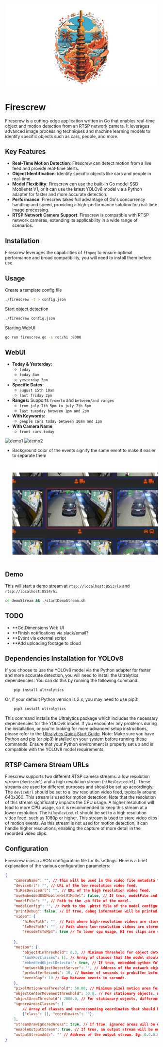 ![logo](media/logo.svg)

# Firescrew

Firescrew is a cutting-edge application written in Go that enables real-time object and motion detection from an RTSP network camera. It leverages advanced image processing techniques and machine learning models to identify specific objects such as cars, people, and more.

## Key Features
- **Real-Time Motion Detection**: Firescrew can detect motion from a live feed and provide real-time alerts.
- **Object Identification**: Identify specific objects like cars and people in real-time.
- **Model Flexibility**: Firescrew can use the built-in Go model SSD Mobilenet V1, or it can use the latest YOLOv8 model via a Python adapter for faster and more accurate detection.
- **Performance**: Firescrew takes full advantage of Go's concurrency handling and speed, providing a high-performance solution for real-time image processing.
- **RTSP Network Camera Support**: Firescrew is compatible with RTSP network cameras, extending its applicability in a wide range of scenarios.

## Installation
Firescrew leverages the capabilities of `ffmpeg` to ensure optimal performance and broad compatibility, you will need to install them before use.


## Usage
Create a template config file
```bash
./firescrew -t > config.json
```

Start object detection
```bash
./firescrew config.json
```

Starting WebUI
```bash
go run firescrew.go -s rec/hi :8080
```

## WebUI
- **Today & Yesterday:**
    - `today`
    - `today 8am`
    - `yesterday 3pm`
- **Specific Dates:**
    - `august 15th 10am`
    - `last friday 2pm`
- **Ranges:** Supports `from/to` and `between/and ranges`
    - `from july 7th 5pm to july 7th 6pm`
    - `last tuesday between 1pm and 2pm`
- **With Keywords:**
    - `people cars today between 10am and 1pm`
- **With Camera Name**
    - `front cars today`

![demo1](media/demo1.png)
![demo2](media/demo2.png)

* Background color of the events signify the same event to make it easier to separate them
![demo_selection](media/demo_selection.png)


## Demo
This will start a demo stream at `rtsp://localhost:8553/lo` and `rtsp://localhost:8554/hi`
```bash
cd demoStream && ./startDemoStream.sh
```

## TODO
- **GetDimensions Web UI
- **Finish notifications via slack/email?
- **Event via external script
- **Add uploading footage to cloud

## Dependencies Installation for YOLOv8
If you choose to use the YOLOv8 model via the Python adapter for faster and more accurate detection, you will need to install the Ultralytics dependencies.
You can do this by running the following command:
```bash
    pip install ultralytics
```
Or, if your default Python version is 2.x, you may need to use pip3:
```bash
    pip3 install ultralytics
```
This command installs the Ultralytics package which includes the necessary dependencies for the YOLOv8 model.
If you encounter any problems during the installation, or you're looking for more advanced setup instructions, please refer to the [Ultralytics Quick Start Guide](https://docs.ultralytics.com/quickstart/).
Note: Make sure you have Python and pip (or pip3) installed on your system before running these commands. Ensure that your Python environment is properly set up and is compatible with the YOLOv8 model requirements.

## RTSP Camera Stream URLs
Firescrew supports two different RTSP camera streams: a low resolution stream (`deviceUrl`) and a high resolution stream (`hiResDeviceUrl`). These streams are used for different purposes and should be set up accordingly.
The `deviceUrl` should be set to a low resolution video feed, typically around 640x360. This stream is used for motion detection. Note that the resolution of this stream significantly impacts the CPU usage. A higher resolution will lead to more CPU usage, so it is recommended to keep this stream at a lower resolution.
The `hiResDeviceUrl` should be set to a high resolution video feed, such as 1080p or higher. This stream is used to store video clips of motion events. As this stream is not used for motion detection, it can handle higher resolutions, enabling the capture of more detail in the recorded video clips.


## Configuration
Firescrew uses a JSON configuration file for its settings. Here is a brief explanation of the various configuration parameters:

```json
{
    "cameraName": "", // This will be used in the video file metadata to identify which camera the clip belongs to
    "deviceUrl": "", // URL of the low resolution video feed.
    "hiResDeviceUrl": "", // URL of the high resolution video feed.
    "useEmbeddedSSDMobileNetV1Model": false, // If true, modelFile and modelConfig dont need to be specified as the embedded version of SSDMobileNetV1 will be used.
    "modelFile": "", // Path to the .pb file of the model.
    "modelConfig": "", // Path to the .pbtxt file of the model configuration.
    "printDebug": false, // If true, debug information will be printed.
    "video": {
        "hiResPath": "", // Path where high-resolution videos are stored.
        "loResPath": "", // Path where low-resolution videos are stored.
        "recodeTsToMp4": true // To lower cpu usage, HI res clips are stored in original format, in order to play these clips in every browser, set this to true

    },
    "motion": {
        "objectMinThreshold": 0.3, // Minimum threshold for object detection. Range: 0.0 - 1
        "lookForClasses": [], // Array of classes that the model should look for. Typically: ["car", "truck", "person", "bicycle", "motorcycle", "bus", "cat", "dog", "boat"]
        "embeddedObjectDetector": true, // If true, embedded python Yolo8 server will be used
        "networkObjectDetectServer": "", // Address of the network object detection server.
        "prebufferSeconds": 10, // Number of seconds to prebuffer before the motion event.
        "eventGap": 10 // Gap between events in seconds.
    },
    "pixelMotionAreaThreshold": 50.00, // Minimum pixel motion area for an event to be triggered and passed to object detection.
    "objectCenterMovementThreshold": 50.0, // For stationary objects, minimum distance the center of an object should move for an event to be be considered new.
    "objectAreaThreshold": 2000.0, // For stationary objects, difference in area of a bounding box to consider object as new.
    "ignoreAreasClasses": [
        // Array of classes and corresponding coordinates that should be ignored. Coordinates can be generated using getDimensions param.
        {"class": [], "coordinates": ""},
    ],
    "streamDrawIgnoredAreas": true, // If true, ignored areas will be drawn on the stream.
    "enableOutputStream": true, // If true, an output stream will be enabled.
    "outputStreamAddr": "" // Address of the output stream. Eg: 0.0.0.0:8050
}
```